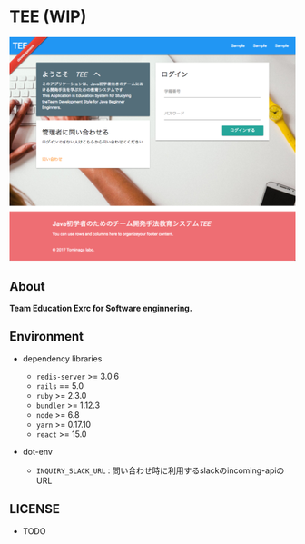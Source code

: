 # TEE (WIP)

![](./.github/ss.png)

About
---

**Team Education Exrc for Software enginnering.**

Environment
---

- dependency libraries
  - `redis-server` >= 3.0.6
  - `rails` == 5.0
  - `ruby` >= 2.3.0
  - `bundler` >= 1.12.3
  - `node` >= 6.8
  - `yarn` >= 0.17.10
  - `react` >= 15.0

- dot-env
  - `INQUIRY_SLACK_URL` : 問い合わせ時に利用するslackのincoming-apiのURL

LICENSE
---

- TODO
